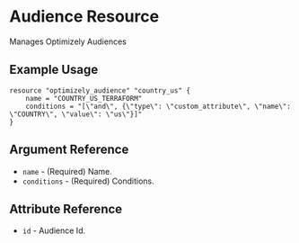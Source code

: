 # Audience Resource

Manages Optimizely Audiences 

## Example Usage

```hcl
resource "optimizely_audience" "country_us" {
    name = "COUNTRY_US_TERRAFORM"
    conditions = "[\"and\", {\"type\": \"custom_attribute\", \"name\": \"COUNTRY\", \"value\": \"us\"}]"
}
```

## Argument Reference

* `name` - (Required) Name.
* `conditions` - (Required) Conditions.

## Attribute Reference

* `id` - Audience Id.